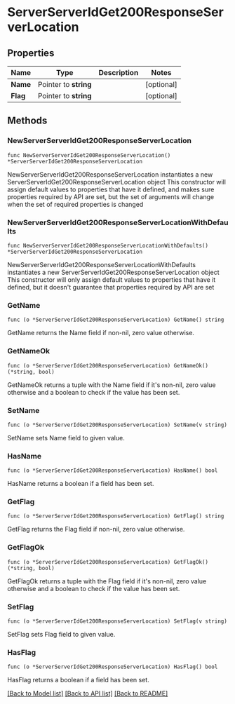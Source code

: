 # ServerServerIdGet200ResponseServerLocation

## Properties

Name | Type | Description | Notes
------------ | ------------- | ------------- | -------------
**Name** | Pointer to **string** |  | [optional] 
**Flag** | Pointer to **string** |  | [optional] 

## Methods

### NewServerServerIdGet200ResponseServerLocation

`func NewServerServerIdGet200ResponseServerLocation() *ServerServerIdGet200ResponseServerLocation`

NewServerServerIdGet200ResponseServerLocation instantiates a new ServerServerIdGet200ResponseServerLocation object
This constructor will assign default values to properties that have it defined,
and makes sure properties required by API are set, but the set of arguments
will change when the set of required properties is changed

### NewServerServerIdGet200ResponseServerLocationWithDefaults

`func NewServerServerIdGet200ResponseServerLocationWithDefaults() *ServerServerIdGet200ResponseServerLocation`

NewServerServerIdGet200ResponseServerLocationWithDefaults instantiates a new ServerServerIdGet200ResponseServerLocation object
This constructor will only assign default values to properties that have it defined,
but it doesn't guarantee that properties required by API are set

### GetName

`func (o *ServerServerIdGet200ResponseServerLocation) GetName() string`

GetName returns the Name field if non-nil, zero value otherwise.

### GetNameOk

`func (o *ServerServerIdGet200ResponseServerLocation) GetNameOk() (*string, bool)`

GetNameOk returns a tuple with the Name field if it's non-nil, zero value otherwise
and a boolean to check if the value has been set.

### SetName

`func (o *ServerServerIdGet200ResponseServerLocation) SetName(v string)`

SetName sets Name field to given value.

### HasName

`func (o *ServerServerIdGet200ResponseServerLocation) HasName() bool`

HasName returns a boolean if a field has been set.

### GetFlag

`func (o *ServerServerIdGet200ResponseServerLocation) GetFlag() string`

GetFlag returns the Flag field if non-nil, zero value otherwise.

### GetFlagOk

`func (o *ServerServerIdGet200ResponseServerLocation) GetFlagOk() (*string, bool)`

GetFlagOk returns a tuple with the Flag field if it's non-nil, zero value otherwise
and a boolean to check if the value has been set.

### SetFlag

`func (o *ServerServerIdGet200ResponseServerLocation) SetFlag(v string)`

SetFlag sets Flag field to given value.

### HasFlag

`func (o *ServerServerIdGet200ResponseServerLocation) HasFlag() bool`

HasFlag returns a boolean if a field has been set.


[[Back to Model list]](../README.md#documentation-for-models) [[Back to API list]](../README.md#documentation-for-api-endpoints) [[Back to README]](../README.md)


